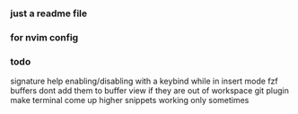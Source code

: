 ### just a readme file
### for nvim config


### todo
signature help enabling/disabling with a keybind while in insert mode
fzf buffers dont add them to buffer view if they are out of workspace
git plugin make terminal come up higher
snippets working only sometimes

